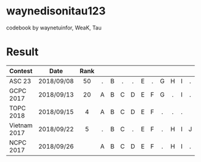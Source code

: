 waynedisonitau123
================

codebook by waynetuinfor, WeaK, Tau

# Result
| Contest                   | Date          | Rank |   |   |   |   |   |   |   |   |   |   |   |   |   |
| --------------------------|:-------------:|:----:|:-:|:-:|:-:|:-:|:-:|:-:|:-:|:-:|:-:|:-:|:-:|:-:|:-:|
| ASC 23                    | 2018/09/08    |  50  | . | B | . | . | E | . | G | H | I | . |
| GCPC 2017                 | 2018/09/13    |  20  | A | B | C | D | E | F | G | . | I | . | K
| TOPC 2018                 | 2018/09/15    |   4  | A | B | C | D | E | F | . | . | . |
| Vietnam 2017              | 2018/09/22    |   5  | . | B | C | . | E | F | . | H | I | J | . | . |
| NCPC 2017                 | 2018/09/26    |      | A | B | C | D | E | F | . | H | I | . | . | . |
 
